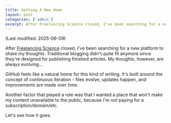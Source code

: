 ```yaml
---
title: Getting A New Home
layout: post
categories: ['admin']
excerpt: After Freelancing Science closed, I've been searching for a new platform to share my thoughts. Traditional blogging platforms didn't quite fit since they're designed for publishing finished articles. My thoughts, however, are always evolving.
---
```

(Last modified: 2025-06-09)


After [Freelancing Science](https://freelancingscience.com) closed, I've been searching for a new platform to share my thoughts. Traditional blogging didn't quite fit anymore since they're designed for publishing finished articles. My thoughts, however, are always evolving...

GitHub feels like a natural home for this kind of writing. It's built around the concept of continuous iteration - files evolve, updates happen, and improvements are made over time.

Another factor that played a role was that I wanted a place that won't make my content unavailable to the public, because I'm not paying for a subscription/domain/etc. 

Let's see how it goes.